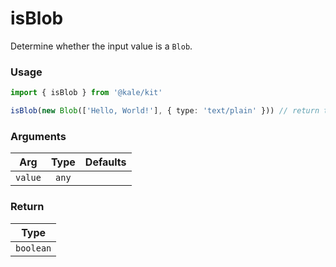 # isBlob

Determine whether the input value is a `Blob`.

### Usage

```ts
import { isBlob } from '@kale/kit'

isBlob(new Blob(['Hello, World!'], { type: 'text/plain' })) // return true
```

### Arguments

| Arg     | Type  | Defaults |
| ------- | :---: | -------: |
| `value` | `any` |          |

### Return

|   Type    |
| :-------: |
| `boolean` |
